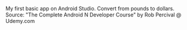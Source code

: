 My first basic app on Android Studio. Convert from pounds to dollars. Source: "The Complete Android N Developer Course" by Rob Percival @ Udemy.com
